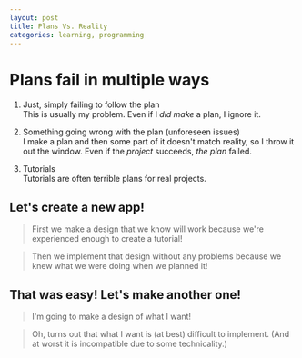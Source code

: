 ```yaml
---
layout: post
title: Plans Vs. Reality
categories: learning, programming
---
```


# Plans fail in multiple ways


1. Just, simply failing to follow the plan  
This is usually my problem. Even if I _did make_ a plan, I ignore it.

2. Something going wrong with the plan (unforeseen issues)  
I make a plan and then some part of it doesn't match reality, so I throw it out the window. Even if the _project_ succeeds, _the plan_ failed.

3. Tutorials  
Tutorials are often terrible plans for real projects.

## Let's create a new app!

> First we make a design that we know will work because we're experienced enough to create a tutorial!
    
> Then we implement that design without any problems because we knew what we were doing when we planned it!

## That was easy! Let's make another one!

> I'm going to make a design of what I want!
    
> Oh, turns out that what I want is (at best) difficult to implement. (And at worst it is incompatible due to some technicality.)
    


